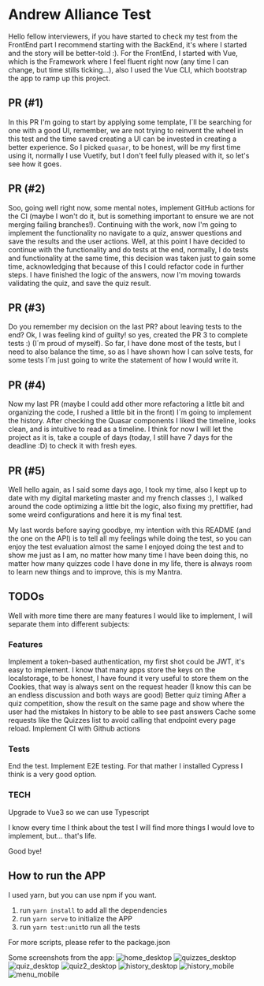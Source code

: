 # Andrew Alliance Test
Hello fellow interviewers, if you have started to check my test from the FrontEnd part I recommend starting with the BackEnd, it's where I started and the story will be better-told :).
For the FrontEnd, I started with Vue, which is the Framework where I feel fluent right now (any time I can change, but time stills ticking...), also I used the Vue CLI, which bootstrap the app to ramp up this project.

## PR (#1)
In this PR I'm going to start by applying some template, I´ll be searching for one with a good UI, remember, we are not trying to reinvent the wheel in this test and the time saved creating a UI can be invested in creating a better experience.
So I picked `quasar`, to be honest, will be my first time using it, normally I use Vuetify, but I don't feel fully pleased with it, so let's see how it goes.

## PR (#2)
Soo, going well right now, some mental notes, implement GitHub actions for the CI (maybe I won't do it, but is something important to ensure we are not merging failing branches!). 
Continuing with the work, now I'm going to implement the functionality no navigate to a quiz, answer questions and save the results and the user actions.
Well, at this point I have decided to continue with the functionality and do tests at the end, normally, I do tests and functionality at the same time, this decision was taken just to gain some time, acknowledging that because of this I could refactor code in further steps.
I have finished the logic of the answers, now I'm moving towards validating the quiz, and save the quiz result. 

## PR (#3)
Do you remember my decision on the last PR? about leaving tests to the end? Ok, I was feeling kind of guilty! so yes, created the PR 3 to complete tests :) (I´m proud of myself).
So far, I have done most of the tests, but I need to also balance the time, so as I have shown how I can solve tests, for some tests I´m just going to write the statement of how I would write it.

## PR (#4)
Now my last PR (maybe I could add other more refactoring a little bit and organizing the code, I rushed a little bit in the front) I´m going to implement the history.
After checking the Quasar components I liked the timeline, looks clean, and is intuitive to read as a timeline.
I think for now I will let the project as it is, take a couple of days (today, I still have 7 days for the deadline :D) to check it with fresh eyes.

## PR (#5)
Well hello again, as I said some days ago, I took my time, also I kept up to date with my digital marketing master and my french classes :), I walked around the code optimizing a little bit the logic, also fixing my prettifier, had some weird configurations and here it is my final test.

My last words before saying goodbye, my intention with this README (and the one on the API) is to tell all my feelings while doing the test, so you can enjoy the test evaluation almost the same I enjoyed doing the test and to show me just as I am, no matter how many time I have been doing this, no matter how many quizzes code I have done in my life, there is always room to learn new things and to improve, this is my Mantra.

## TODOs
Well with more time there are many features I would like to implement, I will separate them into different subjects:

### Features
Implement a token-based authentication, my first shot could be JWT, it's easy to implement. I know that many apps store the keys on the localstorage, to be honest, I have found it very useful to store them on the Cookies, that way is always sent on the request header (I know this can be an endless discussion and both ways are good)
Better quiz timing
After a quiz competition, show the result on the same page and show where the user had the mistakes
In history to be able to see past answers
Cache some requests like the Quizzes list to avoid calling that endpoint every page reload.
Implement CI with Github actions
### Tests
End the test.
Implement E2E testing. For that mather I installed Cypress I think is a very good option.
### TECH
Upgrade to Vue3 so we can use Typescript

I know every time I think about the test I will find more things I would love to implement, but... that's life.

Good bye!

## How to run the APP

I used yarn, but you can use npm if you want.

1. run `yarn install` to add all the dependencies
2. run `yarn serve` to initialize the APP
3. run `yarn test:unit`to run all the tests

For more scripts, please refer to the package.json

Some screenshots from the app:
![home_desktop](https://raw.githubusercontent.com/dfmurillo/solid-winner-app/main/screenshots/home_desktop.png?raw=true)
![quizzes_desktop](https://raw.githubusercontent.com/dfmurillo/solid-winner-app/main/screenshots/quizzes_desktop.png?raw=true)
![quiz_desktop](https://raw.githubusercontent.com/dfmurillo/solid-winner-app/main/screenshots/quiz_desktop.png?raw=true)
![quiz2_desktop](https://raw.githubusercontent.com/dfmurillo/solid-winner-app/main/screenshots/quiz2_desktop.png?raw=true)
![history_desktop](https://raw.githubusercontent.com/dfmurillo/solid-winner-app/main/screenshots/history_desktop.png?raw=true)
![history_mobile](https://raw.githubusercontent.com/dfmurillo/solid-winner-app/main/screenshots/history_mobile.png?raw=true)
![menu_mobile](https://raw.githubusercontent.com/dfmurillo/solid-winner-app/main/screenshots/menu_mobile.png?raw=true)